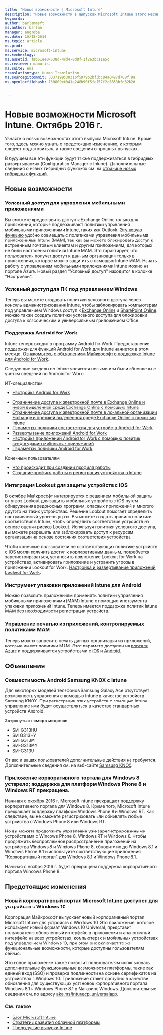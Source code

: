```yaml
---
title: "Новые возможности | Microsoft Intune"
description: "Новые возможности в выпусках Microsoft Intune этого месяца и за прошлые периоды"
keywords: 
author: barlanmsft
ms.author: barlan
manager: angrobe
ms.date: 10/13/2016
ms.topic: article
ms.prod: 
ms.service: microsoft-intune
ms.technology: 
ms.assetid: fab51ee0-638d-4dd4-8d8f-1f263bc11e5c
ms.reviewer: mamoriss
ms.suite: ems
translationtype: Human Translation
ms.sourcegitcommit: 503719953031bf5079b2bf5bc84a0497d708f79a
ms.openlocfilehash: 730809e0841a248b90f5fe157f2c6338bfd32b2d


---
```

# Новые возможности Microsoft Intune. Октябрь 2016 г.
Узнайте о новых возможностях этого выпуска Microsoft Intune. Кроме того, здесь можно узнать о предстоящих изменениях, к которым следует подготовиться, а также сведения о прошлых выпусках.

В будущем все эти функции будут также поддерживаться в гибридных развертываниях (Configuration Manager с Intune). Дополнительные сведения о новых гибридных функциях см. на [странице новых гибридных функций](https://technet.microsoft.com/library/mt718155.aspx).
<!---@Barry, the above blurb stays in each version, but make sure Tyler signs off each time. Also, remember to set the ms.date in the metadata to the sprint release. --->

## Новые возможности

### Условный доступ для управления мобильными приложениями
Вы сможете предоставить доступ к Exchange Online только для приложений, которые поддерживают политики управления мобильными приложениями Intune, таких как Outlook. [Эту новую функцию](/intune/deploy-use/allow-policy-managed-apps-access-to-o365) удобно совмещать с политиками управления мобильными приложениями Intune (MAM), так как вы можете блокировать доступ к встроенным почтовым клиентам и другим приложениям, для которых не были настроены политики Intune MAM. Это гарантирует, что пользователи получат доступ к данным организации только в приложениях, которые можно защитить с помощью Intune MAM. Начать работу с управлением мобильными приложениями Intune можно на портале Azure. Новый раздел "Условный доступ" находится в колонке "Настройки".

### Условный доступ для ПК под управлением Windows
Теперь вы можете создавать политики условного доступа через консоль администрирования Intune, чтобы заблокировать компьютерам под управлением Windows доступ к [Exchange Online](/intune/deploy-use/restrict-access-to-exchange-online-with-microsoft-intune) и [SharePoint Online](/intune/deploy-use/restrict-access-to-sharepoint-online-with-microsoft-intune). Можно также создать политики условного доступа для блокировки доступа к классическим и универсальным приложениям Office.

### Поддержка Android for Work
Intune теперь входит в программу Android for Work. Предоставление поддержки для функций Android for Work для Intune начнется в этом месяце.
[Ознакомьтесь с объявлением Майкрософт о поддержке Intune для Android for Work](https://blogs.technet.microsoft.com/enterprisemobility/2016/09/12/microsoft-intune-support-for-android-for-work/).

Следующие разделы по Intune являются новыми или были обновлены с учетом сведений по Android for Work:

ИТ-специалистам
- [Настройка Android for Work](/intune/deploy-use/set-up-android-for-work)
<!--- [Nathan Bigman's resource access topics]()-->
- [Ограничение доступа к электронной почте в Exchange Online и новой выделенной среде Exchange Online с помощью Intune](/intune/deploy-use/restrict-access-to-exchange-online-with-microsoft-intune)
- [Ограничение доступа к электронной почте в локальной организации Exchange и прежней выделенной среде Exchange Online с помощью Intune](/intune/deploy-use/restrict-access-to-exchange-onpremises-with-microsoft-intune)
- [Параметры политики соответствия для устройств Android for Work](/intune/deploy-use/afw-compliance-policy-settings-in-microsoft-intune)
- [Развертывание приложений Android for Work](/intune/deploy-use/android-for-work-apps)
- [Настройка приложений Android for Work с помощью политик конфигурации мобильных приложений](/intune/deploy-use/afw-app-configuration-policy)
- [Параметры политики Android for Work](/intune/deploy-use/android-for-work-policy-settings-in-microsoft-intune)

Конечным пользователям
- [Что происходит при создании профиля работы](/intune/enduser/what-happens-when-you-create-a-work-profile-android)
- [Создание профиля работы и регистрация устройства в Intune](/intune/enduser/create-a-work-profile-and-enroll-your-device-in-intune-android)

### Интеграция Lookout для защиты устройств с iOS
В октябре Майкрософт интегрируется с решением мобильной защиты от угроз Lookout для защиты мобильных устройств с iOS путем обнаружения вредоносных программ, опасных приложений и многого другого на таких устройствах. Решение Lookout помогает определить настраиваемый уровень угроз. Вы можете создать правило политики соответствия в Intune, чтобы определить соответствие устройств на основе оценки рисков Lookout. Используя политики условного доступа, вы можете разрешить или заблокировать доступ к ресурсам организации на основе состояния соответствия устройства.

Чтобы конечные пользователи не соответствующих политике устройств с iOS могли получить доступ к корпоративным данным, потребуется зарегистрироваться, установить приложение Lookout for Work на устройствах, активировать приложение и устранить угрозы в приложении Lookout for Work. [Настройка и развертывание приложений Lookout for Work](/intune/deploy-use/configure-and-deploy-lookout-for-work-apps).
<!--TFS 1319493-->

<!--### New Microsoft Intune Company Portal available for Windows 10 devices
Microsoft is releasing a new [Microsoft Intune Company Portal for Windows 10 devices](https://go.microsoft.com/fwlink/?linkid=830663). This app, which leverages the new Windows 10 Universal format, will provide the user with an updated user experience within the app and identical experiences across all Windows 10 devices, PC and Mobile alike, while still enabling all the same functionality that they are using today.

The new app will also allow users to leverage additional platform features like single sign-on (SSO) and certificate-based authentication on Windows 10 devices. The app will be made available as an upgrade to the existing Windows 8.1 Company Portal and Windows Phone 8.1 Company Portal installs from the Windows Store.-->

### Инструмент упаковки приложений Intune для Android
Можно позволить приложениям применять политики управления мобильными приложениями (MAM) Intune с помощью инструмента упаковки приложений Intune. Теперь имеется поддержка политик Intune MAM без необходимости регистрации устройств.

### Управление печатью из приложений, контролируемых политиками MAM
Теперь можно запретить печать данных организации из приложений, которые имеют политики MAM. Этот параметр доступен на [портале Azure](/Intune/deploy-use/create-and-deploy-mobile-app-management-policies-with-microsoft-intune) и поддерживается устройствами с [iOS](/Intune/deploy-use/ios-mam-policy-settings) и [Android](/Intune/deploy-use/android-mam-policy-settings).
<!--TFS 1014328-->

## Объявления

### Совместимость Android Samsung KNOX с Intune
Для некоторых моделей телефонов Samsung Galaxy Ace отсутствует возможность управления с помощью Intune в качестве устройств Samsung KNOX. При регистрации этих устройств с помощью Intune управление ими будет осуществляться в качестве стандартных устройств Android.

Затронутые номера моделей:

* SM-G313HU
* SM G313HY
* SM-G313M
* SM-G313MY
* SM-G313U

От вас и ваших пользователей дополнительные действия не требуются. Дополнительные сведения см. на веб-сайте [Samsung KNOX](https://www.samsungknox.com).

### Приложение корпоративного портала для Windows 8 устарело; поддержка для платформ Windows Phone 8 и Windows RT прекращена.
Начиная с октября 2016 г. Microsoft Intune прекращает поддержку корпоративного портала для Windows 8. Кроме того, Microsoft Intune прекращает поддержку платформ Windows Phone 8 и Windows RT. Как следствие, вы не сможете регистрировать или обновлять любые устройства с Windows Phone 8 или Windows RT.

Но вы можете продолжить управление уже зарегистрированными устройствами с Windows Phone 8, Windows RT и Windows 8. Чтобы продолжить беспроблемное распространение приложений на устройства Windows 8 и Windows Phone 8, обновите их до Windows 8.1 и Windows Phone 8.1 и используйте соответствующие приложения "Корпоративный портал" для Windows 8.1 и Windows Phone 8.1.

Начиная с ноября 2016 г. будет прекращена поддержка корпоративного портала Windows Phone 8.
<!--TFS 1255391-->

## Предстоящие изменения

### Новый корпоративный портал Microsoft Intune доступен для устройств с Windows 10
Корпорация Майкрософт выпускает новый корпоративный портал Microsoft Intune для устройств с Windows 10. Это приложение, которое использует новый формат Windows 10 Universal, представит пользователю обновленный интерфейс в приложении и аналогичный интерфейс на всех устройствах, компьютерах и мобильных устройствах под управлением Windows 10, при этом оно включает те же функциональные возможности, которые доступны пользователям сейчас.

Это новое приложение также позволит пользователям использовать дополнительные функциональные возможности платформы, такие как единый вход (SSO) и проверка подлинности на основе сертификатов на устройствах с Windows 10. Приложение станет доступно в качестве обновления для существующих установок корпоративного портала Windows 8.1 и Windows Phone 8.1 в Магазине Windows. Дополнительные сведения см. по адресу [aka.ms/intunecp_universalapp](http://aka.ms/intunecp_universalapp).
<!--TFS 1016502-->

### См. также
* [Блог Microsoft Intune](http://go.microsoft.com/fwlink/?LinkID=273882)
* [Стратегии развития облачной платформы](http://www.microsoft.com/en-us/server-cloud/roadmap/Indevelopment.aspx?TabIndex=0&dropValue=Intune)
* [Предыдущие выпуски Intune](previous-intune-releases.md)



<!--HONumber=Oct16_HO3-->


